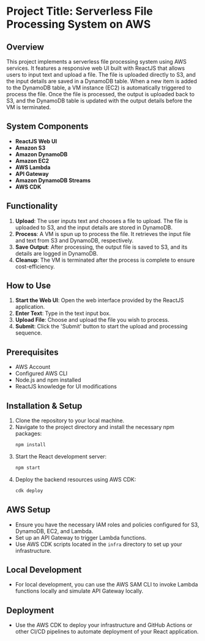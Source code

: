 # Project Title: Serverless File Processing System on AWS

## Overview
This project implements a serverless file processing system using AWS services. It features a responsive web UI built with ReactJS that allows users to input text and upload a file. The file is uploaded directly to S3, and the input details are saved in a DynamoDB table. When a new item is added to the DynamoDB table, a VM instance (EC2) is automatically triggered to process the file. Once the file is processed, the output is uploaded back to S3, and the DynamoDB table is updated with the output details before the VM is terminated.

## System Components
- **ReactJS Web UI**
- **Amazon S3**
- **Amazon DynamoDB** 
- **Amazon EC2** 
- **AWS Lambda** 
- **API Gateway**
- **Amazon DynamoDB Streams**
- **AWS CDK**

## Functionality
1. **Upload**: The user inputs text and chooses a file to upload. The file is uploaded to S3, and the input details are stored in DynamoDB.
2. **Process**: A VM is spun up to process the file. It retrieves the input file and text from S3 and DynamoDB, respectively.
3. **Save Output**: After processing, the output file is saved to S3, and its details are logged in DynamoDB.
4. **Cleanup**: The VM is terminated after the process is complete to ensure cost-efficiency.

## How to Use
1. **Start the Web UI**: Open the web interface provided by the ReactJS application.
2. **Enter Text**: Type in the text input box.
3. **Upload File**: Choose and upload the file you wish to process.
4. **Submit**: Click the 'Submit' button to start the upload and processing sequence.

## Prerequisites
- AWS Account
- Configured AWS CLI
- Node.js and npm installed
- ReactJS knowledge for UI modifications

## Installation & Setup
1. Clone the repository to your local machine.
2. Navigate to the project directory and install the necessary npm packages:
   ```sh
   npm install
   ```
3. Start the React development server:
   ```sh
   npm start
   ```
4. Deploy the backend resources using AWS CDK:
   ```sh
   cdk deploy
   ```

## AWS Setup
- Ensure you have the necessary IAM roles and policies configured for S3, DynamoDB, EC2, and Lambda.
- Set up an API Gateway to trigger Lambda functions.
- Use AWS CDK scripts located in the `infra` directory to set up your infrastructure.

## Local Development
- For local development, you can use the AWS SAM CLI to invoke Lambda functions locally and simulate API Gateway locally.

## Deployment
- Use the AWS CDK to deploy your infrastructure and GitHub Actions or other CI/CD pipelines to automate deployment of your React application.
